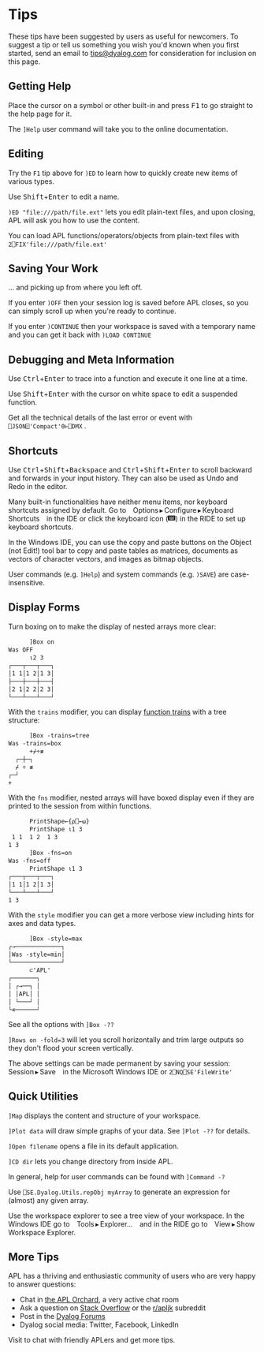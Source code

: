 # Tips
These tips have been suggested by users as useful for newcomers. To suggest a tip or tell us something you wish you'd known when you first started, send an email to [tips@dyalog.com](mailto:tips@dyalog.com) for consideration for inclusion on this page.

## Getting Help
Place the cursor on a symbol or other built-in and press <kbd>F1</kbd> to go straight to the help page for it.

The `]Help` user command will take you to the online documentation.

## Editing
Try the `F1` tip above for `)ED` to learn how to quickly create new items of various types.

Use <kbd>Shift</kbd>+<kbd>Enter</kbd> to edit a name.

`)ED "file:///path/file.ext"` lets you edit plain-text files, and upon closing, APL will ask you how to use the content.

You can load APL functions/operators/objects from plain-text files with `2⎕FIX'file:///path/file.ext'`

## Saving Your Work
... and picking up from where you left off.

If you enter `)OFF` then your session log is saved before APL closes, so you can simply scroll up when you're ready to continue.

If you enter `)CONTINUE` then your workspace is saved with a temporary name and you can get it back with `)LOAD CONTINUE`

## Debugging and Meta Information
Use <kbd>Ctrl</kbd>+<kbd>Enter</kbd> to trace into a function and execute it one line at a time.

Use <kbd>Shift</kbd>+<kbd>Enter</kbd> with the cursor on white space to edit a suspended function.

Get all the technical details of the last error or event with `⎕JSON⍠'Compact'0⊢⎕DMX` .

## Shortcuts
Use <kbd>Ctrl</kbd>+<kbd>Shift</kbd>+<kbd>Backspace</kbd> and <kbd>Ctrl</kbd>+<kbd>Shift</kbd>+<kbd>Enter</kbd> to scroll backward and forwards in your input history. They can also be used as Undo and Redo in the editor.

Many built-in functionalities have neither menu items, nor keyboard shortcuts assigned by default. Go to&emsp;Options&thinsp;▸&thinsp;Configure&thinsp;▸&thinsp;Keyboard Shortcuts&emsp;in the IDE or click the keyboard icon (<img alt="mini keyboard logo" src="img/kbdmini.svg" width="15px">) in the RIDE to set up keyboard shortcuts.

In the Windows IDE, you can use the copy and paste buttons on the Object (not Edit!) tool bar to copy and paste tables as matrices, documents as vectors of character vectors, and images as bitmap objects.

User commands (e.g. `]Help`) and system commands (e.g. `)SAVE`) are case-insensitive.

## Display Forms
Turn boxing on to make the display of nested arrays more clear:
```APL
      ]Box on
Was OFF
      ⍳2 3
┌───┬───┬───┐
│1 1│1 2│1 3│
├───┼───┼───┤
│2 1│2 2│2 3│
└───┴───┴───┘
```
With the `trains` modifier, you can display [function trains](https://apl.wiki/Tacit_programming#Trains) with a tree structure:
```APL
      ]Box -trains=tree
Was -trains=box
      +⌿÷≢
  ┌─┼─┐
  ⌿ ÷ ≢
┌─┘    
+      
```
With the `fns` modifier, nested arrays will have boxed display even if they are printed to the session from within functions.
```APL
      PrintShape←{⍴⎕←⍵}
      PrintShape ⍳1 3
 1 1  1 2  1 3 
1 3
      ]Box -fns=on
Was -fns=off
      PrintShape ⍳1 3
┌───┬───┬───┐
│1 1│1 2│1 3│
└───┴───┴───┘
1 3
```
With the `style` modifier you can get a more verbose view including hints for axes and data types.
```APL
      ]Box -style=max
┌→─────────────┐
│Was -style=min│
└──────────────┘
      ⊂'APL'
┌───────┐
│ ┌→──┐ │
│ │APL│ │
│ └───┘ │
└∊──────┘
```
See all the options with `]Box -??`

`]Rows on -fold=3` will let you scroll horizontally and trim large outputs so they don't flood your screen vertically.

The above settings can be made permanent by saving your session:&emsp;Session&thinsp;▸&thinsp;Save&emsp;in the Microsoft Windows IDE or `2⎕NQ⎕SE'FileWrite'`

## Quick Utilities
`]Map` displays the content and structure of your workspace.

`]Plot data` will draw simple graphs of your data. See `]Plot -??` for details.

`]Open filename` opens a file in its default application.

`]CD dir` lets you change directory from inside APL.

In general, help for user commands can be found with `]Command -?`

Use `⎕SE.Dyalog.Utils.repObj myArray` to generate an expression for (almost) any given array.

Use the workspace explorer to see a tree view of your workspace. In the Windows IDE go to&emsp;Tools&thinsp;▸&thinsp;Explorer&hellip;&emsp;and in the RIDE go to&emsp;View&thinsp;▸&thinsp;Show Workspace Explorer.

## More Tips
APL has a thriving and enthusiastic community of users who are very happy to answer questions:

- Chat in [the APL Orchard](https://apl.wiki/APL_Orchard), a very active chat room
- Ask a question on [Stack Overflow](https://stackoverflow.com/questions/ask?tags=apl) or the [r/apljk](https://www.reddit.com/r/apljk/) subreddit
- Post in the [Dyalog Forums](https://forums.dyalog.com/)
- Dyalog social media: Twitter, Facebook, LinkedIn

Visit  to chat with friendly APLers and get more tips. 